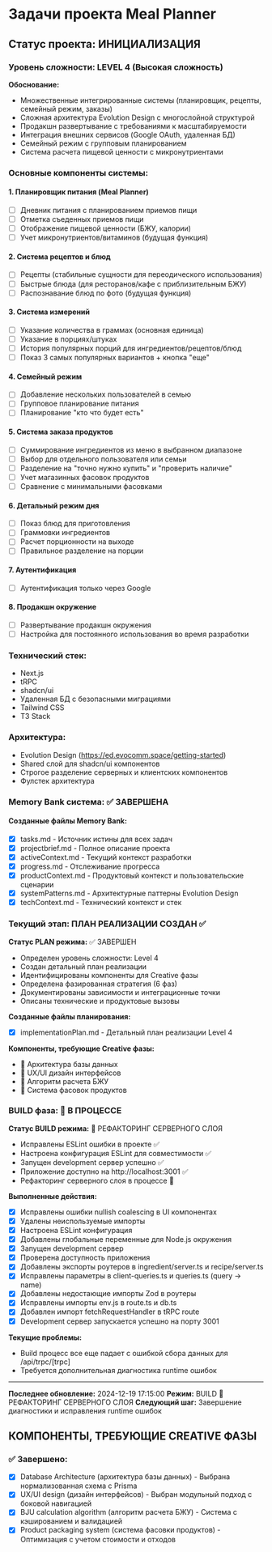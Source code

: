 # Задачи проекта Meal Planner

## Статус проекта: ИНИЦИАЛИЗАЦИЯ

### Уровень сложности: LEVEL 4 (Высокая сложность)
**Обоснование:**
- Множественные интегрированные системы (планировщик, рецепты, семейный режим, заказы)
- Сложная архитектура Evolution Design с многослойной структурой
- Продакшн развертывание с требованиями к масштабируемости
- Интеграция внешних сервисов (Google OAuth, удаленная БД)
- Семейный режим с групповым планированием
- Система расчета пищевой ценности с микронутриентами

### Основные компоненты системы:

#### 1. Планировщик питания (Meal Planner)
- [ ] Дневник питания с планированием приемов пищи
- [ ] Отметка съеденных приемов пищи
- [ ] Отображение пищевой ценности (БЖУ, калории)
- [ ] Учет микронутриентов/витаминов (будущая функция)

#### 2. Система рецептов и блюд
- [ ] Рецепты (стабильные сущности для переодического использования)
- [ ] Быстрые блюда (для ресторанов/кафе с приблизительным БЖУ)
- [ ] Распознавание блюд по фото (будущая функция)

#### 3. Система измерений
- [ ] Указание количества в граммах (основная единица)
- [ ] Указание в порциях/штуках
- [ ] История популярных порций для ингредиентов/рецептов/блюд
- [ ] Показ 3 самых популярных вариантов + кнопка "еще"

#### 4. Семейный режим
- [ ] Добавление нескольких пользователей в семью
- [ ] Групповое планирование питания
- [ ] Планирование "кто что будет есть"

#### 5. Система заказа продуктов
- [ ] Суммирование ингредиентов из меню в выбранном диапазоне
- [ ] Выбор для отдельного пользователя или семьи
- [ ] Разделение на "точно нужно купить" и "проверить наличие"
- [ ] Учет магазинных фасовок продуктов
- [ ] Сравнение с минимальными фасовками

#### 6. Детальный режим дня
- [ ] Показ блюд для приготовления
- [ ] Граммовки ингредиентов
- [ ] Расчет порционности на выходе
- [ ] Правильное разделение на порции

#### 7. Аутентификация
- [ ] Аутентификация только через Google

#### 8. Продакшн окружение
- [ ] Развертывание продакшн окружения
- [ ] Настройка для постоянного использования во время разработки

### Технический стек:
- Next.js
- tRPC
- shadcn/ui
- Удаленная БД с безопасными миграциями
- Tailwind CSS
- T3 Stack

### Архитектура:
- Evolution Design (https://ed.evocomm.space/getting-started)
- Shared слой для shadcn/ui компонентов
- Строгое разделение серверных и клиентских компонентов
- Фулстек архитектура

### Memory Bank система: ✅ ЗАВЕРШЕНА

#### Созданные файлы Memory Bank:
- [x] tasks.md - Источник истины для всех задач
- [x] projectbrief.md - Полное описание проекта
- [x] activeContext.md - Текущий контекст разработки
- [x] progress.md - Отслеживание прогресса
- [x] productContext.md - Продуктовый контекст и пользовательские сценарии
- [x] systemPatterns.md - Архитектурные паттерны Evolution Design
- [x] techContext.md - Технический контекст и стек

### Текущий этап: ПЛАН РЕАЛИЗАЦИИ СОЗДАН ✅

**Статус PLAN режима:** ✅ ЗАВЕРШЕН
- Определен уровень сложности: Level 4
- Создан детальный план реализации
- Идентифицированы компоненты для Creative фазы
- Определена фазированная стратегия (6 фаз)
- Документированы зависимости и интеграционные точки
- Описаны технические и продуктовые вызовы

**Созданные файлы планирования:**
- [x] implementationPlan.md - Детальный план реализации Level 4

**Компоненты, требующие Creative фазы:**
- 🎨 Архитектура базы данных
- 🎨 UX/UI дизайн интерфейсов
- 🎨 Алгоритм расчета БЖУ
- 🎨 Система фасовок продуктов

### BUILD фаза: 🔄 В ПРОЦЕССЕ

**Статус BUILD режима:** 🔄 РЕФАКТОРИНГ СЕРВЕРНОГО СЛОЯ
- Исправлены ESLint ошибки в проекте ✅
- Настроена конфигурация ESLint для совместимости ✅
- Запущен development сервер успешно ✅
- Приложение доступно на http://localhost:3001 ✅
- Рефакторинг серверного слоя в процессе 🔄

**Выполненные действия:**
- [x] Исправлены ошибки nullish coalescing в UI компонентах
- [x] Удалены неиспользуемые импорты
- [x] Настроена ESLint конфигурация
- [x] Добавлены глобальные переменные для Node.js окружения
- [x] Запущен development сервер
- [x] Проверена доступность приложения
- [x] Добавлены экспорты роутеров в ingredient/server.ts и recipe/server.ts
- [x] Исправлены параметры в client-queries.ts и queries.ts (query → name)
- [x] Добавлены недостающие импорты Zod в роутеры
- [x] Исправлены импорты env.js в route.ts и db.ts
- [x] Добавлен импорт fetchRequestHandler в tRPC route
- [x] Development сервер запускается успешно на порту 3001

**Текущие проблемы:**
- Build процесс все еще падает с ошибкой сбора данных для /api/trpc/[trpc]
- Требуется дополнительная диагностика runtime ошибок

---

**Последнее обновление:** 2024-12-19 17:15:00
**Режим:** BUILD 🔄 РЕФАКТОРИНГ СЕРВЕРНОГО СЛОЯ
**Следующий шаг:** Завершение диагностики и исправления runtime ошибок

## КОМПОНЕНТЫ, ТРЕБУЮЩИЕ CREATIVE ФАЗЫ

### ✅ Завершено:
- [x] Database Architecture (архитектура базы данных) - Выбрана нормализованная схема с Prisma
- [x] UX/UI design (дизайн интерфейсов) - Выбран модульный подход с боковой навигацией
- [x] BJU calculation algorithm (алгоритм расчета БЖУ) - Система с кэшированием и валидацией
- [x] Product packaging system (система фасовки продуктов) - Оптимизация с учетом стоимости и отходов